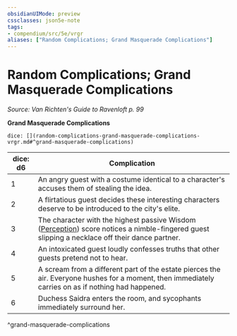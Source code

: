 ```yaml
---
obsidianUIMode: preview
cssclasses: json5e-note
tags:
- compendium/src/5e/vrgr
aliases: ["Random Complications; Grand Masquerade Complications"]
---
```

# Random Complications; Grand Masquerade Complications
*Source: Van Richten's Guide to Ravenloft p. 99* 

**Grand Masquerade Complications**

`dice: [](random-complications-grand-masquerade-complications-vrgr.md#^grand-masquerade-complications)`

| dice: d6 | Complication |
|----------|--------------|
| 1 | An angry guest with a costume identical to a character's accuses them of stealing the idea. |
| 2 | A flirtatious guest decides these interesting characters deserve to be introduced to the city's elite. |
| 3 | The character with the highest passive Wisdom ([Perception](/Systems/5e/rules/skills.md#Perception)) score notices a nimble-fingered guest slipping a necklace off their dance partner. |
| 4 | An intoxicated guest loudly confesses truths that other guests pretend not to hear. |
| 5 | A scream from a different part of the estate pierces the air. Everyone hushes for a moment, then immediately carries on as if nothing had happened. |
| 6 | Duchess Saidra enters the room, and sycophants immediately surround her. |
^grand-masquerade-complications